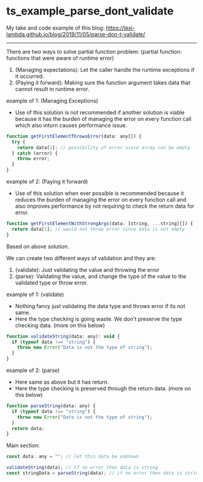 # ts_example_parse_dont_validate
My take and code example of this blog: https://lexi-lambda.github.io/blog/2019/11/05/parse-don-t-validate/

---

There are two ways to solve partial function problem: (partial function: functions that were aware of runtime error)

1. (Managing expectations): Let the caller handle the runtime exceptions if it occurred.
2. (Paying it forward): Making sure the function argument takes data that cannot result in runtime error.

example of 1: (Managing Exceptions)

- Use of this solution is not recommended if another solution is viable because it has the burden of managing the error on every function call which also inturn causes performance issue.

```js
function getFirstElementThrowsError(data: any[]) {
  try {
    return data[1]; // possibility of error since array can be empty
  } catch (error) {
    throw error;
  }
}
```

example of 2: (Paying it forward)

- Use of this solution when ever possible is recommended because it reduces the burden of managing the error on every function call and also improves performance by not requiring to check the return data for error.

```js
function getFirstElementWithStrongArgs(data: [string, ...string][]) {
  return data[1]; // would not throw error since data is not empty
}
```

Based on above solution.

We can create two different ways of validation and they are:

1. (validate): Just validating the value and throwing the error
2. (parse): Validating the value, and change the type of the value to the validated type or throw error.

example of 1: (validate)

- Nothing fancy just validating the data type and throws error if its not same.
- Here the type checking is going waste. We don't preserve the type checking data. (more on this below)

```js
function validateString(data: any): void {
  if (typeof data !== "string") {
    throw new Error("Data is not the type of string");
  }
}
```

example of 2: (parse)

- Here same as above but it has return.
- Here the type checking is preserved through the return data. (more on this below)

```js
function parseString(data: any) {
  if (typeof data !== "string") {
    throw new Error("Data is not the type of string");
  }
  return data;
}
```

Main section:

```js
const data: any = ""; // let this data be unknown

validateString(data); // if no error then data is string
const stringData = parseString(data); // if no error then data is string and also returned data has concrete type.
```
